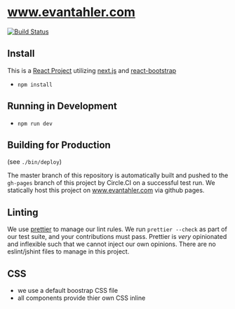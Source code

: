# www.evantahler.com

[![Build Status](https://circleci.com/gh/evantahler/www.evantahler.com.png)](https://circleci.com/gh/evantahler/www.evantahler.com)

## Install
This is a [React Project](https://facebook.github.io/react/) utilizing [next.js](https://github.com/zeit/next.js/) and [react-bootstrap](https://react-bootstrap.github.io/)

- `npm install`

## Running in Development
- `npm run dev`

## Building for Production

(see `./bin/deploy`)

The master branch of this repository is automatically built and pushed to the `gh-pages` branch of this project by Circle.CI on a successful test run.  We statically host this project on www.evantahler.com via github pages.

## Linting

We use [prettier](https://prettier.io) to manage our lint rules.  We run `prettier --check` as part of our test suite, and your contributions must pass.  Prettier is *very* opinionated and inflexible such that we cannot inject our own opinions.  There are no eslint/jshint files to manage in this project.

## CSS
- we use a default boostrap CSS file
- all components provide thier own CSS inline

